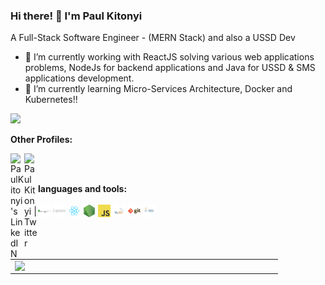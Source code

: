 ### Hi there! 👋 I'm Paul Kitonyi

A Full-Stack Software Engineer - (MERN Stack) and also a USSD Dev

- 🔭 I’m currently working with ReactJS solving various web applications problems, NodeJs for backend applications and Java for USSD & SMS applications development.
- 🌱 I’m currently learning Micro-Services Architecture, Docker and Kubernetes!!

![](https://komarev.com/ghpvc/?username=PaulKitonyi&color=blue)

**Other Profiles:**

<a href="https://www.linkedin.com/in/paul-kitonyi-868a44146/">
  <img align="left" alt="PaulKitonyi's LinkedIN" width="22px" src="https://raw.githubusercontent.com/peterthehan/peterthehan/master/assets/linkedin.svg" />
</a>

<a href="https://twitter.com/paulmucimah">
  <img align="left" alt="Paul Kitonyi | Twitter" width="22px" src="https://raw.githubusercontent.com/peterthehan/peterthehan/master/assets/twitter.svg" />
</a>
<br/><br/>

**languages and tools:**
<br /><br/>
 <code><img height="20" src="https://raw.githubusercontent.com/github/explore/80688e429a7d4ef2fca1e82350fe8e3517d3494d/topics/mongodb/mongodb.png"></code>
 <code><img height="20" src="https://raw.githubusercontent.com/github/explore/80688e429a7d4ef2fca1e82350fe8e3517d3494d/topics/express/express.png"></code>
 <code><img height="20" src="https://raw.githubusercontent.com/github/explore/80688e429a7d4ef2fca1e82350fe8e3517d3494d/topics/react/react.png"></code>
 <code><img height="20" src="https://raw.githubusercontent.com/github/explore/80688e429a7d4ef2fca1e82350fe8e3517d3494d/topics/nodejs/nodejs.png"></code>
<code><img height="20" src="https://raw.githubusercontent.com/github/explore/80688e429a7d4ef2fca1e82350fe8e3517d3494d/topics/javascript/javascript.png"></code>
<code><img height="20" src="https://raw.githubusercontent.com/github/explore/80688e429a7d4ef2fca1e82350fe8e3517d3494d/topics/mysql/mysql.png"></code>
<code><img height="20" src="https://raw.githubusercontent.com/github/explore/80688e429a7d4ef2fca1e82350fe8e3517d3494d/topics/git/git.png"></code>
<code><img height="20" src="https://raw.githubusercontent.com/github/explore/80688e429a7d4ef2fca1e82350fe8e3517d3494d/topics/java/java.png"></code>
<br/>
<br/>
<br/>
<!-- ![PaulKitonyi GitHub Stats.](https://github-readme-stats.vercel.app/api?username=PaulKitonyi&&show_icons=true&title_color=ffffff&icon_color=2A75CF&text_color=daf7dc&bg_color=191919) -->
<!-- <p align="center"> <img src="https://github-readme-stats.vercel.app/api?username=paulkitonyi&show_icons=true&theme=gotham" alt="paulkitonyi" /> -->
<center>
<table>
  <tr>
      <td><img width="400px" align="left" src="https://github-readme-stats.vercel.app/api/top-langs/?username=PaulKitonyi&hide=html&layout=compact" /></td>
      <td></td>
  </tr>  
</table>
</center>
